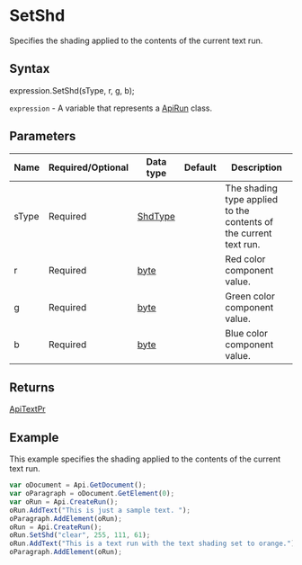# SetShd

Specifies the shading applied to the contents of the current text run.

## Syntax

expression.SetShd(sType, r, g, b);

`expression` - A variable that represents a [ApiRun](../ApiRun.md) class.

## Parameters

| **Name** | **Required/Optional** | **Data type** | **Default** | **Description** |
| ------------- | ------------- | ------------- | ------------- | ------------- |
| sType | Required | [ShdType](../../Enumeration/ShdType.md) |  | The shading type applied to the contents of the current text run. |
| r | Required | [byte](../../Enumeration/byte.md) |  | Red color component value. |
| g | Required | [byte](../../Enumeration/byte.md) |  | Green color component value. |
| b | Required | [byte](../../Enumeration/byte.md) |  | Blue color component value. |

## Returns

[ApiTextPr](../../ApiTextPr/ApiTextPr.md)

## Example

This example specifies the shading applied to the contents of the current text run.

```javascript
var oDocument = Api.GetDocument();
var oParagraph = oDocument.GetElement(0);
var oRun = Api.CreateRun();
oRun.AddText("This is just a sample text. ");
oParagraph.AddElement(oRun);
oRun = Api.CreateRun();
oRun.SetShd("clear", 255, 111, 61);
oRun.AddText("This is a text run with the text shading set to orange.");
oParagraph.AddElement(oRun);
```
